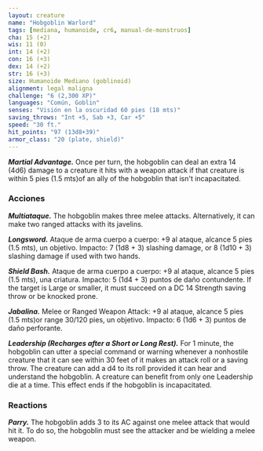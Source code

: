 ```yaml
---
layout: creature
name: "Hobgoblin Warlord"
tags: [mediana, humanoide, cr6, manual-de-monstruos]
cha: 15 (+2)
wis: 11 (0)
int: 14 (+2)
con: 16 (+3)
dex: 14 (+2)
str: 16 (+3)
size: Humanoide Mediano (goblinoid)
alignment: legal maligna
challenge: "6 (2,300 XP)"
languages: "Común, Goblin"
senses: "Visión en la oscuridad 60 pies (18 mts)"
saving_throws: "Int +5, Sab +3, Car +5"
speed: "30 ft."
hit_points: "97 (13d8+39)"
armor_class: "20 (plate, shield)"
---
```


***Martial Advantage.*** Once per turn, the hobgoblin can deal an extra 14 (4d6) damage to a creature it hits with a weapon attack if that creature is within 5 pies (1.5 mts)of an ally of the hobgoblin that isn't incapacitated.

### Acciones

***Multiataque.*** The hobgoblin makes three melee attacks. Alternatively, it can make two ranged attacks with its javelins.

***Longsword.*** Ataque de arma cuerpo a cuerpo: +9 al ataque, alcance 5 pies (1.5 mts), un objetivo. Impacto: 7 (1d8 + 3) slashing damage, or 8 (1d10 + 3) slashing damage if used with two hands.

***Shield Bash.*** Ataque de arma cuerpo a cuerpo: +9 al ataque, alcance 5 pies (1.5 mts), una criatura. Impacto: 5 (1d4 + 3) puntos de daño contundente. If the target is Large or smaller, it must succeed on a DC 14 Strength saving throw or be knocked prone.

***Jabalina.*** Melee or Ranged Weapon Attack: +9 al ataque, alcance 5 pies (1.5 mts)or range 30/120 pies, un objetivo. Impacto: 6 (1d6 + 3) puntos de daño perforante.

***Leadership (Recharges after a Short or Long Rest).*** For 1 minute, the hobgoblin can utter a special command or warning whenever a nonhostile creature that it can see within 30 feet of it makes an attack roll or a saving throw. The creature can add a d4 to its roll provided it can hear and understand the hobgoblin. A creature can benefit from only one Leadership die at a time. This effect ends if the hobgoblin is incapacitated.

### Reactions

***Parry.*** The hobgoblin adds 3 to its AC against one melee attack that would hit it. To do so, the hobgoblin must see the attacker and be wielding a melee weapon.